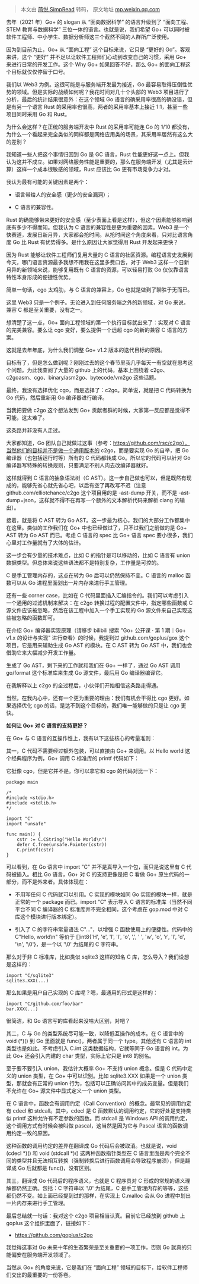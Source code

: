 > 本文由 [简悦 SimpRead](http://ksria.com/simpread/) 转码， 原文地址 [mp.weixin.qq.com](https://mp.weixin.qq.com/s/iMCgNQaQ0aNUtR3GkPW6Qw)

去年（2021 年）Go+ 的 slogan 从 “面向数据科学” 的语言升级到了 “面向工程、STEM 教育与数据科学” 三位一体的语言。也就是说，我们希望 Go+ 可以同时被软件工程师、中小学生、数据分析师这三个截然不同的人群所广泛使用。

因为到目前为止，Go+ 从 “面向工程” 这个目标来说，它只是 “更好的 Go”。客观来讲，这个 “更好” 并不足以让软件工程师们心动到改变自己的习惯，采用 Go+ 来进行日常的开发工作。这个 Why Go+ 如果回答不好，那么 Go+ 的面向工程这个目标就仅仅停留于口号。

我们以 Web3 为例。这很可能是与服务端开发最为接近，Go 最容易取得压倒性优势的领域。但是实际的战绩如何呢？我花时间对几十个头部的 Web3 项目进行了分析，最后的统计结果很意外：在这个领域 Go 语言的确采用率很高的确没错，但是有另一个语言 Rust 的采用率也很高，两者的采用率基本上接近 1:1，甚至一些项目同时采用 Go 和 Rust。

为什么会这样？在正统的服务端开发中 Rust 的采用率可能连 Go 的 1/10 都没有，为什么一个看起来完全类似的同样都是网络应用类的场景，其采用率居然有这么大的差别？

我知道一些人把这个事情归因到 Go 是 GC 语言，Rust 性能更好这一点上。但我认为这并不成立。如果对网络服务性能是重要的，那么在服务端开发（尤其是云计算）这样一个成本很敏感的领域，Rust 应该比 Go 更有市场竞争力才对。

我认为最有可能的关键因素是两个：

*   语言带给人的安全感（更少的安全漏洞）；
    
*   C 语言的兼容性。
    

Rust 的确能够带来更好的安全感（至少表面上看是这样），但这个因素能够影响到底有多少不得而知。但我认为 C 语言的兼容性是更为重要的因素。Web3 是一个快赛道，发展日新月异，大家都会抢时间。从抢时间这个角度来看，只对比语言角度 Go 比 Rust 有优势得多。是什么原因让大家觉得用 Rust 开发起来更快？

因为 Rust 能够让软件工程师们复用大量的 C 语言的社区资源。编程语言史发展到今天，哪门语言资源最多我想不用我在这里多费口舌，对于 Web3 这样一个日新月异的新领域来说，能够复用既有 C 语言的资源，可以轻易打败 Go 仅仅靠语言特性本身形成的便捷性优势。

简单一句话，cgo 太鸡肋，与 C 语言的兼容上，Go 也就是做到了聊胜于无而已。

这里 Web3 只是一个例子。无论进入到任何服务端之外的新领域，对 Go 来说，兼容 C 都是至关重要，没有之一。

想清楚了这一点，Go+ 面向工程领域的第一个执行目标就出来了：实现对 C 语言的完美兼容。要么让 cgo 变好，要么提供一个远超 cgo 的新的兼容 C 语言的方案。

这就是去年年底，为什么我们调整 Go+ v1.2 版本的迭代目标的原因。

目标有了，但是怎么做到呢？刚刚过去的这个春节里我几乎每天一有空就在思考这个问题。为此我查阅了大量的 github 上的代码，基本上围绕着 c2go、c2goasm、cgo、binary/asm2go、bytecode/vm2go 这些话题。

最终，我没有选择优化 cgo，而是选择了：c2go。简单说，就是把 C 代码转换为 Go 代码，然后重新用 Go 编译器进行编译。

当我把要做 c2go 这个想法发到 Go+ 贡献者群的时候，大家第一反应都是觉得不可能，这太难了。

这条路并非没有人走过。

大家都知道，Go 团队自己就做过这事（参考：https://github.com/rsc/c2go），当然他们的目标并不是做一个通用版本的 c2go，而是要实现 Go 的自举，把 Go 编译器（也包括运行时等）所有的 C 代码都转成 Go。所以它的代码可以针对 Go 编译器写特殊的转换规则，只要满足不别人肉去改编译器就好。

这样就得到 C 语言的抽象语法树（C AST）。这一步自己做也可以，但是既然有现成的，能够先省心就先省心吧，以后有空了再改写不迟（注意 github.com/elliotchance/c2go 这个项目用的是 -ast-dump 开关，而不是 -ast-dump=json，这样就不得不在再写一个额外的文本解析代码来解析 clang 的输出）。

接着，就是将 C AST 转为 Go AST。这一步最为核心，我们的大部分工作都集中在这里。类似的工作我们在 Go+ 中也已经做过了，只不过我们之前做的是 Go+ AST 转为 Go AST 而已。考虑 C 语言的 spec 比 Go+ 语言 spec 要小很多，我们心里对工作量就有了大体的估计。

这一步会有少量的技术难点，比如 C 的指针是可以移动的，比如 C 语言有 union 数据类型。但总体来说这些语法都不是特别复杂，工作量是可控的。

C 是手工管理内存的，这点在转为 Go 后可以仍然保持不变。C 语言的 malloc 函数可以从 Go 进程里面划出一片内存来进行手工管理。

还有一些 corner case，比如在 C 代码里面插入汇编指令的。我们可以考虑引入一个通用的过滤机制来解决：在 c2go 转换过程的配置文件中，指定哪些函数或 C 源文件应该被忽略，然后在该工程中加入一个手工实现的 Go 源文件来自己实现这些被忽略的函数即可。

在介绍 Go+ 编译器实现原理（请移步 bilibili 搜索 "Go+ 公开课 · 第 1 期｜Go+ v1.x 的设计与实现" 进行查看）的时候，我提到过 github.com/goplus/gox 这个项目，它是用来辅助生成 Go AST 的模块。在 C AST 转为 Go AST 中，我们也会借助它来大幅减少开发工作量。

生成了 Go AST，剩下来的工作就和我们在 Go+ 一样了，通过 Go AST 调用 go/format 这个标准库来生成 Go 源文件，最后用 Go 编译器编译它。

在我解释以上 c2go 的全过程后，小伙伴们开始相信这条路走得通。

当然，在我内心中，还有一个更为重要的理由：我们有机会干得比 cgo 更好。如果选择优化 cgo 的话，是达不到这个目标的，我们唯一能够做的只是让 cgo 更快。

**如何让 Go+ 对 C 语言的支持更好？**

在 Go+ 与 C 语言的互操作性上，我有以下这些核心的考量准则：

其一，C 代码不需要经过额外包装，可以直接由 Go+ 来调用。以 Hello world 这个经典程序为例，Go+ 调用 C 标准库的 printf 代码如下：

它挺像 cgo，但是它并不是。你可以拿它和 cgo 的代码对比一下：

```
package main

/*
#include <stdio.h>
#include <stdlib.h>
*/

import "C"
import "unsafe"

func main() {
    cstr := C.CString("Hello World\n")
    defer C.free(unsafe.Pointer(cstr))
    C.printf(cstr)
}

```

可以看到，在 Go 语言中 import "C" 并不是真导入一个包，而只是说这里有 C 代码被插入。相比 Go 语言，Go+ 对 C 的支持更像是把 C 看做 Go+ 原生代码的一部分，而不是外来者。具体体现在：

*   不用写任何 C 代码就可以引用。C 实现的模块如同 Go 实现的模块一样，就是正常的一个 package 而已。import "C" 表示导入 C 语言的标准库（当然不同平台不同 C 编译器的 C 标准库并不完全相同，这个考虑在 gop.mod 中对 C 库这个模块进行版本绑定）。
    
*   引入了 C 的字符串常量语法 C"..."，以增强 C 函数使用上的便捷性。代码中的 C"Hello, world\n" 等价于 []int8{'H', 'e', 'l', 'l', 'o', ',', ' ', 'w', 'o', 'r', 'l', 'd', '\n', '\0'}，是一个以 '\0' 为结尾的 C 字符串。
    

那么对于非 C 标准库，比如类似 sqlite3 这样的知名 C 库，怎么导入？我们设想是这样的：

```
import "C/sqlite3"
sqlite3.XXX(...)

```

那么如果是用户自己实现的 C 库呢？嗯，最通用的形式是这样的：

```
import "C/github.com/foo/bar"
bar.XXX(...)

```

很简洁，和 Go 语言写的库看起来没啥大区别，对吧？

其二，C 与 Go 的类型系统尽可能一致，以降低互操作的成本。在 C 语言中的 void (*)() 到 Go 里面就是 func()，两者属于同一个 type。其他还有 C 语言的 int 类型也是如此。不考虑引入 C.int 这类数据结构，它就等同于 Go 语言的 int。为此 Go+ 还会引入内建的 char 类型，实际上它只是 int8 的别名。

至于要不要引入 union，我估计大概率 Go+ 不支持 union 概念。但是 C 代码中定义的 union 类型，在 Go+ 中可以识别。比如 sqlite3.XXX 如果是一个 union 类型，那就会有正常的 union 行为，包括可以正确访问其中的成员变量。但是我们不允许在 Go+ 源文件中显式定义一个 union 类型。

在 C 语言中，函数会有调用约定（Call Convention）的概念。最常见的调用约定有 cdecl 和 stdcall。其中，cdecl 是 C 函数默认的调用约定，它的好处是支持类似 printf 这种允许有不定参数的函数。而 stdcall 是 Windows API 的调用约定，这个调用方式有时候会被叫做 pascal，这当然是因为它与 Pascal 语言的函数调用约定一致的原因。

这种函数的调用约定的差异在翻译成 Go 代码后会被取消。也就是说，void (cdecl *)() 和 void (stdcall *)() 这两种函数指针类型在 C 语言里面是两个完全不同的类型并且无法相互转换（强制转换后进行函数调用会导致程序崩溃），但是翻译成 Go 后就都是 func()，没有区别。

其三，翻译成 Go 代码后的程序语义，也就是 C 程序员对 C 形成的常规的语义理解都仍然正确。包括：C 字符串以 '\0' 为结尾，C 是手工管理内存的等等，这些都仍然不变。如上面已经提到过的那样，在实现上 C.malloc 会从 Go 进程中划出一片内存来进行手工管理。

最后总结就一句话：我对这个 c2go 项目相当认真。目前它已经放到 github 上 goplus 这个组织里面了，链接如下：

*   https://github.com/goplus/c2go
    

我觉得这事对 Go 未来十年的生态繁荣是至关重要的一项工作，否则 Go 就真的只能偏安在服务端开发领域了。

当然从 Go+ 的角度来说，它是我们在 “面向工程” 领域的目标下，给软件工程师们交出的最重要的一份答卷。
